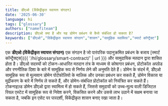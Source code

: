 ```yaml
---
title: डीएओ (विकेंद्रीकृत स्वायत्त संगठन)
date: '2025-06-30'
language: hi
tags: ["glossary"]
authors: ["namefiteam"]
description: डीएओ क्या है और यह डोमेन प्रबंधन से कैसे संबंधित हो सकता है?
keywords: ["डीएओ","विकेंद्रीकृत स्वायत्त संगठन","शासन","सामूहिक स्वामित्व","स्मार्ट कॉन्ट्रैक्ट"]
---
```



एक **डीएओ (विकेंद्रीकृत स्वायत्त संगठन)** एक संगठन है जो पारंपरिक पदानुक्रमित प्रबंधन के बजाय [स्मार्ट कॉन्ट्रैक्ट्स]({{ '/hi/glossary/smart-contract/' | url }}) और सामुदायिक मतदान द्वारा शासित होता है। डीएओ सदस्यों को टोकन-आधारित मतदान तंत्र के माध्यम से कोषागार प्रबंधन, प्रोटोकॉल अपग्रेड और रणनीतिक दिशा के बारे में सामूहिक रूप से निर्णय लेने की अनुमति देते हैं। डोमेन के संदर्भ में, डीएओ सामूहिक रूप से मूल्यवान डोमेन पोर्टफोलियो के मालिक और उनका प्रबंधन कर सकते हैं, डोमेन विकास या मुद्रीकरण के बारे में निर्णय ले सकते हैं, और डोमेन-संबंधित प्रोटोकॉल को नियंत्रित कर सकते हैं। टोकनाइज़्ड डोमेन डीएओ द्वारा स्वामित्व में हो सकते हैं, जिससे समुदायों को उच्च-मूल्य वाली डिजिटल रियल एस्टेट में सामूहिक रूप से निवेश करने, विकसित करने और उससे लाभ उठाने में सक्षम बनाया जा सकता है, जबकि इन एसेट पर पारदर्शी, विकेंद्रीकृत शासन बनाए रखा जाता है।